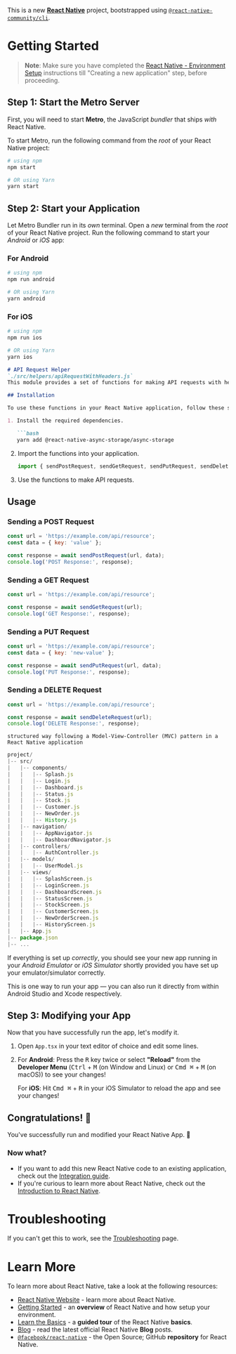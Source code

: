 This is a new [**React Native**](https://reactnative.dev) project, bootstrapped using [`@react-native-community/cli`](https://github.com/react-native-community/cli).

# Getting Started

>**Note**: Make sure you have completed the [React Native - Environment Setup](https://reactnative.dev/docs/environment-setup) instructions till "Creating a new application" step, before proceeding.

## Step 1: Start the Metro Server

First, you will need to start **Metro**, the JavaScript _bundler_ that ships _with_ React Native.

To start Metro, run the following command from the _root_ of your React Native project:

```bash
# using npm
npm start

# OR using Yarn
yarn start
```

## Step 2: Start your Application

Let Metro Bundler run in its _own_ terminal. Open a _new_ terminal from the _root_ of your React Native project. Run the following command to start your _Android_ or _iOS_ app:

### For Android

```bash
# using npm
npm run android

# OR using Yarn
yarn android
```

### For iOS

```bash
# using npm
npm run ios

# OR using Yarn
yarn ios
```

```markdown
# API Request Helper
`./src/helpers/apiRequestWithHeaders.js`
This module provides a set of functions for making API requests with headers. It supports common HTTP methods like GET, POST, PUT, and DELETE.

## Installation

To use these functions in your React Native application, follow these steps:

1. Install the required dependencies.

   ```bash
   yarn add @react-native-async-storage/async-storage
   ```

2. Import the functions into your application.

   ```javascript
   import { sendPostRequest, sendGetRequest, sendPutRequest, sendDeleteRequest } from '../helpers/apiRequestWithHeaders';
   ```

3. Use the functions to make API requests.

## Usage

### Sending a POST Request

```javascript
const url = 'https://example.com/api/resource';
const data = { key: 'value' };

const response = await sendPostRequest(url, data);
console.log('POST Response:', response);
```

### Sending a GET Request

```javascript
const url = 'https://example.com/api/resource';

const response = await sendGetRequest(url);
console.log('GET Response:', response);
```

### Sending a PUT Request

```javascript
const url = 'https://example.com/api/resource';
const data = { key: 'new-value' };

const response = await sendPutRequest(url, data);
console.log('PUT Response:', response);
```

### Sending a DELETE Request

```javascript
const url = 'https://example.com/api/resource';

const response = await sendDeleteRequest(url);
console.log('DELETE Response:', response);
```







`structured way following a Model-View-Controller (MVC) pattern in a React Native application`
```javascript
project/
|-- src/
|   |-- components/
|   |   |-- Splash.js
|   |   |-- Login.js
|   |   |-- Dashboard.js
|   |   |-- Status.js
|   |   |-- Stock.js
|   |   |-- Customer.js
|   |   |-- NewOrder.js
|   |   |-- History.js
|   |-- navigation/
|   |   |-- AppNavigator.js
|   |   |-- DashboardNavigator.js
|   |-- controllers/
|   |   |-- AuthController.js
|   |-- models/
|   |   |-- UserModel.js
|   |-- views/
|   |   |-- SplashScreen.js
|   |   |-- LoginScreen.js
|   |   |-- DashboardScreen.js
|   |   |-- StatusScreen.js
|   |   |-- StockScreen.js
|   |   |-- CustomerScreen.js
|   |   |-- NewOrderScreen.js
|   |   |-- HistoryScreen.js
|   |-- App.js
|-- package.json
|-- ...

```




If everything is set up _correctly_, you should see your new app running in your _Android Emulator_ or _iOS Simulator_ shortly provided you have set up your emulator/simulator correctly.

This is one way to run your app — you can also run it directly from within Android Studio and Xcode respectively.

## Step 3: Modifying your App

Now that you have successfully run the app, let's modify it.

1. Open `App.tsx` in your text editor of choice and edit some lines.
2. For **Android**: Press the <kbd>R</kbd> key twice or select **"Reload"** from the **Developer Menu** (<kbd>Ctrl</kbd> + <kbd>M</kbd> (on Window and Linux) or <kbd>Cmd ⌘</kbd> + <kbd>M</kbd> (on macOS)) to see your changes!

   For **iOS**: Hit <kbd>Cmd ⌘</kbd> + <kbd>R</kbd> in your iOS Simulator to reload the app and see your changes!

## Congratulations! :tada:

You've successfully run and modified your React Native App. :partying_face:

### Now what?

- If you want to add this new React Native code to an existing application, check out the [Integration guide](https://reactnative.dev/docs/integration-with-existing-apps).
- If you're curious to learn more about React Native, check out the [Introduction to React Native](https://reactnative.dev/docs/getting-started).

# Troubleshooting

If you can't get this to work, see the [Troubleshooting](https://reactnative.dev/docs/troubleshooting) page.

# Learn More

To learn more about React Native, take a look at the following resources:

- [React Native Website](https://reactnative.dev) - learn more about React Native.
- [Getting Started](https://reactnative.dev/docs/environment-setup) - an **overview** of React Native and how setup your environment.
- [Learn the Basics](https://reactnative.dev/docs/getting-started) - a **guided tour** of the React Native **basics**.
- [Blog](https://reactnative.dev/blog) - read the latest official React Native **Blog** posts.
- [`@facebook/react-native`](https://github.com/facebook/react-native) - the Open Source; GitHub **repository** for React Native.
